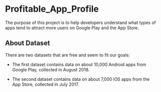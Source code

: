 # Profitable_App_Profile

The purpose of this project is to help developers understand what types of apps tend to attract more users on Google Play and the App Store.

## About Dataset

There are two datasets that are free and seem to fit our goals:

- The first dataset contains data on about 10,000 Android apps from Google Play, collected in August 2018.

- The second dataset contains data on about 7,000 iOS apps from the App Store, collected in July 2017.